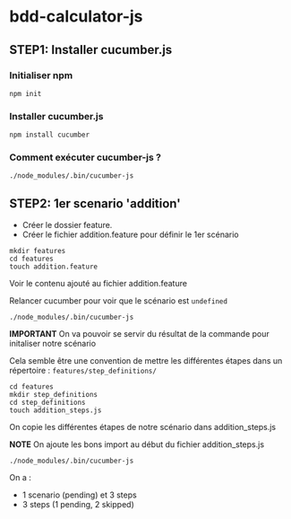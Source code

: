 # bdd-calculator-js

## STEP1: Installer cucumber.js

### Initialiser npm

```
npm init
```

### Installer cucumber.js

```
npm install cucumber
```

### Comment exécuter cucumber-js ?

```
./node_modules/.bin/cucumber-js
```

## STEP2: 1er scenario 'addition'

- Créer le dossier feature. 
- Créer le fichier addition.feature pour définir le 1er scénario

```
mkdir features
cd features
touch addition.feature
```

Voir le contenu ajouté au fichier addition.feature

Relancer cucumber pour voir que le scénario est ```undefined```

```
./node_modules/.bin/cucumber-js
```

**IMPORTANT** 
On va pouvoir se servir du résultat de la commande pour initaliser notre scénario


Cela semble être une convention de mettre les différentes étapes dans un répertoire :
```features/step_definitions/```

```
cd features
mkdir step_definitions
cd step_definitions
touch addition_steps.js
```

On copie les différentes étapes de notre scénario dans addition_steps.js

**NOTE**
On ajoute les bons import au début du fichier addition_steps.js

```
./node_modules/.bin/cucumber-js
```

On a :
- 1 scenario (pending) et 3 steps 
- 3 steps (1 pending, 2 skipped)



